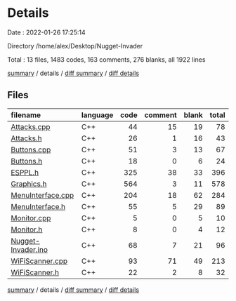 # Details

Date : 2022-01-26 17:25:14

Directory /home/alex/Desktop/Nugget-Invader

Total : 13 files,  1483 codes, 163 comments, 276 blanks, all 1922 lines

[summary](results.md) / details / [diff summary](diff.md) / [diff details](diff-details.md)

## Files
| filename | language | code | comment | blank | total |
| :--- | :--- | ---: | ---: | ---: | ---: |
| [Attacks.cpp](/Attacks.cpp) | C++ | 44 | 15 | 19 | 78 |
| [Attacks.h](/Attacks.h) | C++ | 26 | 1 | 16 | 43 |
| [Buttons.cpp](/Buttons.cpp) | C++ | 51 | 3 | 13 | 67 |
| [Buttons.h](/Buttons.h) | C++ | 18 | 0 | 6 | 24 |
| [ESPPL.h](/ESPPL.h) | C++ | 325 | 38 | 33 | 396 |
| [Graphics.h](/Graphics.h) | C++ | 564 | 3 | 11 | 578 |
| [MenuInterface.cpp](/MenuInterface.cpp) | C++ | 204 | 18 | 62 | 284 |
| [MenuInterface.h](/MenuInterface.h) | C++ | 55 | 5 | 29 | 89 |
| [Monitor.cpp](/Monitor.cpp) | C++ | 5 | 0 | 5 | 10 |
| [Monitor.h](/Monitor.h) | C++ | 8 | 0 | 4 | 12 |
| [Nugget-Invader.ino](/Nugget-Invader.ino) | C++ | 68 | 7 | 21 | 96 |
| [WiFiScanner.cpp](/WiFiScanner.cpp) | C++ | 93 | 71 | 49 | 213 |
| [WiFiScanner.h](/WiFiScanner.h) | C++ | 22 | 2 | 8 | 32 |

[summary](results.md) / details / [diff summary](diff.md) / [diff details](diff-details.md)